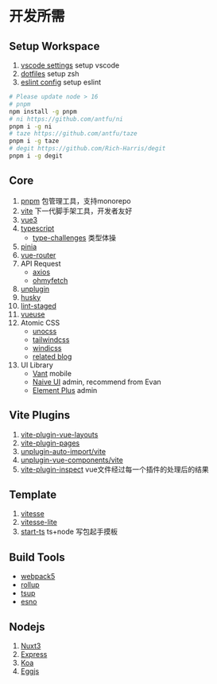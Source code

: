 # 开发所需

## Setup Workspace

1. [vscode settings](https://github.com/antfu/vscode-settings) setup vscode
2. [dotfiles](https://github.com/antfu/dotfiles) setup zsh
3. [eslint config](https://github.com/antfu/eslint-config) setup eslint

```bash
# Please update node > 16
# pnpm
npm install -g pnpm
# ni https://github.com/antfu/ni
pnpm i -g ni
# taze https://github.com/antfu/taze
pnpm i -g taze
# degit https://github.com/Rich-Harris/degit
pnpm i -g degit
```

## Core

1. [pnpm](https://pnpm.io/installation) 包管理工具，支持monorepo
2. [vite](https://vitejs.dev/guide/) 下一代脚手架工具，开发者友好
3. [vue3](https://vuejs.org/guide/introduction.html)
4. [typescript](https://www.typescriptlang.org/docs/)
    - [type-challenges](https://github.com/type-challenges/type-challenges) 类型体操
5. [pinia](https://github.com/vuejs/pinia)
6. [vue-router](https://router.vuejs.org/)
7. API Request
    - [axios](https://axios-http.com/)
    - [ohmyfetch](https://github.com/unjs/ohmyfetch)
8. [unplugin](https://github.com/unjs/unplugin)
9. [husky](https://github.com/typicode/husky)
10. [lint-staged](https://github.com/okonet/lint-staged)
11. [vueuse](https://vueuse.org/)
12. Atomic CSS
    - [unocss](https://github.com/unocss/unocss)
    - [tailwindcss](https://tailwindcss.com/)
    - [windicss](https://windicss.org/)
    - [related blog](https://antfu.me/posts/reimagine-atomic-css-zh)
13. UI Library
    - [Vant](https://vant-contrib.gitee.io/vant/#/zh-CN) mobile
    - [Naive UI](https://www.naiveui.com/en-US/os-theme) admin, recommend from Evan
    - [Element Plus](https://element-plus.gitee.io/zh-CN/) admin

## Vite Plugins

1. [vite-plugin-vue-layouts](https://github.com/JohnCampionJr/vite-plugin-vue-layouts)
2. [vite-plugin-pages](https://github.com/hannoeru/vite-plugin-pages)
3. [unplugin-auto-import/vite](https://github.com/antfu/unplugin-auto-import)
4. [unplugin-vue-components/vite](https://github.com/antfu/unplugin-vue-components)
5. [vite-plugin-inspect](https://github.com/antfu/vite-plugin-inspect) vue文件经过每一个插件的处理后的结果

## Template

1. [vitesse](https://github.com/antfu/vitesse)
2. [vitesse-lite](https://github.com/antfu/vitesse-lite)
3. [start-ts](https://github.com/antfu/starter-ts) ts+node 写包起手摸板

## Build Tools

- [webpack5](https://webpack.js.org/guides/getting-started/)
- [rollup](https://rollupjs.org/guide/en/)
- [tsup](https://tsup.egoist.sh/)
- [esno](https://github.com/esbuild-kit/esno) 

## Nodejs

1. [Nuxt3](https://v3.nuxtjs.org/)
2. [Express](https://github.com/expressjs/express)
3. [Koa](https://github.com/koajs/koa)
4. [Eggjs](https://github.com/eggjs/egg/)
